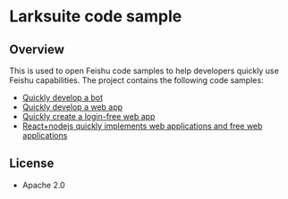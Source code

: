 # Larksuite code sample

## Overview
This is used to open Feishu code samples to help developers quickly use Feishu capabilities. The project contains the following code samples:
- [Quickly develop a bot](robot_quick_start/python/README.md)
- [Quickly develop a web app](web_app_with_jssdk/python/README.md)
- [Quickly create a login-free web app](web_app_with_auth/python/README.md)
- [React+nodejs quickly implements web applications and free web applications](js_web_app/README.md)

## License
- Apache 2.0